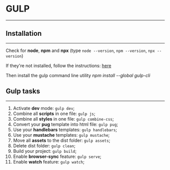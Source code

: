 # GULP
-----------------
## Installation
-----------------
Check for **node**, **npm** and **npx** (type `node --version`, `npm --version`, `npx --version`)

If they're not installed, follow the instructions: [here](https://nodejs.org/en/)

Then install the gulp command line utility _npm install --global gulp-cli_

## Gulp tasks
-----------------
1. Activate **dev** mode: `gulp dev`;
2. Combine all **scripts** in one file: `gulp js`;
3. Combine all **styles** in one file: `gulp combine-css`;
4. Convert your **pug** template into html file: `gulp pug`;
5. Use your **handlebars** templates: `gulp handlebars`;
6. Use your **mustache** templates: `gulp mustache`;
7. Move all **assets** to the dist folder: `gulp assets`;
8. Delete dist folder: `gulp clean`;
9. Build your project: `gulp build`;
10. Enable **browser-sync** feature: `gulp serve`;
11. Enable **watch** feature: `gulp watch`;
